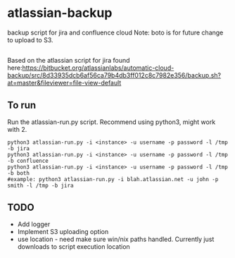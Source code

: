 # atlassian-backup
backup script for jira and confluence cloud
Note: boto is for future change to upload to S3.

##
Based on the atlassian script for jira found here:https://bitbucket.org/atlassianlabs/automatic-cloud-backup/src/8d33935dcb6af56ca79b4db3ff012c8c7982e356/backup.sh?at=master&fileviewer=file-view-default

## To run
Run the atlassian-run.py script. Recommend using python3, might work with 2.
``` shell
python3 atlassian-run.py -i <instance> -u username -p password -l /tmp -b jira
python3 atlassian-run.py -i <instance> -u username -p password -l /tmp -b confluence
python3 atlassian-run.py -i <instance> -u username -p password -l /tmp -b both
#example: python3 atlassian-run.py -i blah.atlassian.net -u john -p smith -l /tmp -b jira
```

## TODO
* Add logger
* Implement S3 uploading option
* use location - need make sure win/nix paths handled. Currently just downloads to script execution location
